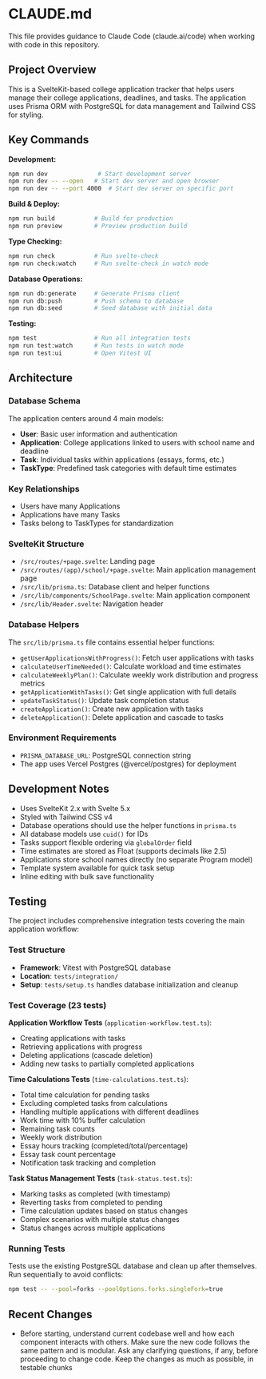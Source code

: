 # CLAUDE.md

This file provides guidance to Claude Code (claude.ai/code) when working with code in this repository.

## Project Overview

This is a SvelteKit-based college application tracker that helps users manage their college applications, deadlines, and tasks. The application uses Prisma ORM with PostgreSQL for data management and Tailwind CSS for styling.

## Key Commands

**Development:**
```bash
npm run dev              # Start development server
npm run dev -- --open   # Start dev server and open browser
npm run dev -- --port 4000  # Start dev server on specific port
```

**Build & Deploy:**
```bash
npm run build           # Build for production
npm run preview         # Preview production build
```

**Type Checking:**
```bash
npm run check           # Run svelte-check
npm run check:watch     # Run svelte-check in watch mode
```

**Database Operations:**
```bash
npm run db:generate     # Generate Prisma client
npm run db:push         # Push schema to database
npm run db:seed         # Seed database with initial data
```

**Testing:**
```bash
npm test                # Run all integration tests
npm run test:watch      # Run tests in watch mode
npm run test:ui         # Open Vitest UI
```

## Architecture

### Database Schema
The application centers around 4 main models:
- **User**: Basic user information and authentication
- **Application**: College applications linked to users with school name and deadline
- **Task**: Individual tasks within applications (essays, forms, etc.)
- **TaskType**: Predefined task categories with default time estimates

### Key Relationships
- Users have many Applications
- Applications have many Tasks
- Tasks belong to TaskTypes for standardization

### SvelteKit Structure
- `/src/routes/+page.svelte`: Landing page
- `/src/routes/(app)/school/+page.svelte`: Main application management page
- `/src/lib/prisma.ts`: Database client and helper functions
- `/src/lib/components/SchoolPage.svelte`: Main application component
- `/src/lib/Header.svelte`: Navigation header

### Database Helpers
The `src/lib/prisma.ts` file contains essential helper functions:
- `getUserApplicationsWithProgress()`: Fetch user applications with tasks
- `calculateUserTimeNeeded()`: Calculate workload and time estimates
- `calculateWeeklyPlan()`: Calculate weekly work distribution and progress metrics
- `getApplicationWithTasks()`: Get single application with full details
- `updateTaskStatus()`: Update task completion status
- `createApplication()`: Create new application with tasks
- `deleteApplication()`: Delete application and cascade to tasks

### Environment Requirements
- `PRISMA_DATABASE_URL`: PostgreSQL connection string
- The app uses Vercel Postgres (@vercel/postgres) for deployment

## Development Notes

- Uses SvelteKit 2.x with Svelte 5.x
- Styled with Tailwind CSS v4
- Database operations should use the helper functions in `prisma.ts`
- All database models use `cuid()` for IDs
- Tasks support flexible ordering via `globalOrder` field
- Time estimates are stored as Float (supports decimals like 2.5)
- Applications store school names directly (no separate Program model)
- Template system available for quick task setup
- Inline editing with bulk save functionality

## Testing

The project includes comprehensive integration tests covering the main application workflow:

### Test Structure
- **Framework**: Vitest with PostgreSQL database
- **Location**: `tests/integration/`
- **Setup**: `tests/setup.ts` handles database initialization and cleanup

### Test Coverage (23 tests)

**Application Workflow Tests** (`application-workflow.test.ts`):
- Creating applications with tasks
- Retrieving applications with progress
- Deleting applications (cascade deletion)
- Adding new tasks to partially completed applications

**Time Calculations Tests** (`time-calculations.test.ts`):
- Total time calculation for pending tasks
- Excluding completed tasks from calculations
- Handling multiple applications with different deadlines
- Work time with 10% buffer calculation
- Remaining task counts
- Weekly work distribution
- Essay hours tracking (completed/total/percentage)
- Essay task count percentage
- Notification task tracking and completion

**Task Status Management Tests** (`task-status.test.ts`):
- Marking tasks as completed (with timestamp)
- Reverting tasks from completed to pending
- Time calculation updates based on status changes
- Complex scenarios with multiple status changes
- Status changes across multiple applications

### Running Tests
Tests use the existing PostgreSQL database and clean up after themselves. Run sequentially to avoid conflicts:
```bash
npm test -- --pool=forks --poolOptions.forks.singleFork=true
```

## Recent Changes
- Before starting, understand current codebase well and how each component interacts with others. Make sure the new code follows the same pattern and is modular. Ask any clarifying questions, if any, before proceeding to change code. Keep the changes as much as possible, in testable chunks